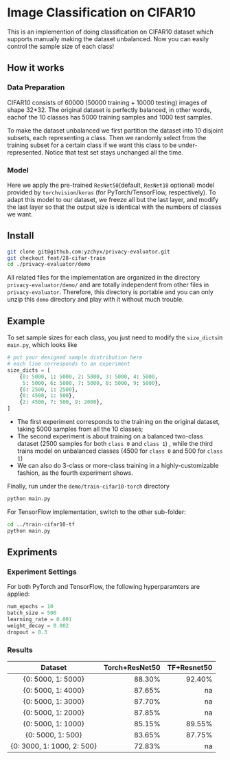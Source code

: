 # Image Classification on CIFAR10
This is an implemention of doing classification on CIFAR10 dataset which supports manually making the dataset unbalanced. Now you can easily control the sample size of each class!

## How it works
### Data Preparation
CIFAR10 consists of 60000 (50000 training + 10000 testing) images of shape 32*32. The original dataset is perfectly balanced, in other words, eachof the 10 classes has 5000 training samples and 1000 test samples. 

To make the dataset unbalanced we first partition the dataset into 10 disjoint subsets, each representing a class. Then we randomly select from the training subset for a  certain class if we want this class to be under-represented. Notice that test set stays unchanged all the time.

### Model
Here we apply the pre-trained `ResNet50`(default, `ResNet18` optional) model provided by `torchvision`/`keras` (for PyTorch/TensorFlow, respectively). To adapt this model to our dataset, we freeze all but the last layer, and modify the last layer so that the output size is identical with the numbers of classes we want.


## Install
```bash
git clone git@github.com:yzchyx/privacy-evaluator.git
git checkout feat/28-cifar-train
cd ./privacy-evaluator/demo
```
All related files for the implementation are organized in the directory `privacy-evaluator/demo/`  and are totally independent from other files in `privacy-evaluator`. Therefore, this directory is portable and you can only unzip this `demo` directory and play with it without much trouble.

## Example
To set sample sizes for each class, you just need to modify the `size_dicts`in `main.py`, which looks like 
```python
# put your designed sample distribution here
# each line corresponds to an experiment
size_dicts = [
    {0: 5000, 1: 5000, 2: 5000, 3: 5000, 4: 5000, 
     5: 5000, 6: 5000, 7: 5000, 8: 5000, 9: 5000},
    {0: 2500, 1: 2500},
    {0: 4500, 1: 500},
    {2: 4500, 7: 500, 9: 2000},
]
```
- The first experiment corresponds to the training on the original dataset, taking 5000 samples from all the 10 classes;
- The second experiment is about training on a balanced two-class dataset (2500 samples for both `class 0` and `class 1`) , while the third trains model on unbalanced classes (4500 for `class 0` and 500 for `class 1`)
- We can also do 3-class or more-class training in a highly-customizable fashion, as the fourth experiment shows.

Finally, run under the `demo/train-cifar10-torch` directory

```bash
python main.py
```
For TensorFlow implementation, switch to the other sub-folder:

```bash
cd ../train-cifar10-tf
python main.py
```

## Expriments
### Experiment Settings
For both PyTorch and TensorFlow, the following hyperparamters are applied: 
```python
num_epochs = 10
batch_size = 500
learning_rate = 0.001
weight_decay = 0.002
dropout = 0.3
```

### Results
|Dataset|Torch+ResNet50|TF+Resnet50|
|:-:|-:|-:|
|{0: 5000, 1: 5000}|88.30%|92.40%|
|{0: 5000, 1: 4000}|87.65%|na|
|{0: 5000, 1: 3000}|87.70%|na|
|{0: 5000, 1: 2000}|87.85%|na|
|{0: 5000, 1: 1000}|85.15%|89.55%|
|{0: 5000, 1: 500} |83.65%|87.75%|
|{0: 3000, 1: 1000, 2: 500}|72.83%|na|